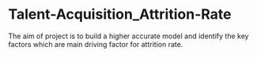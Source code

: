 # Talent-Acquisition_Attrition-Rate
The aim of project is to build a higher accurate model and  identify the key factors which are main driving factor for attrition rate.
